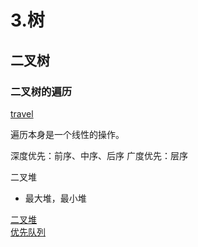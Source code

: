 # 3.树

## 二叉树

### 二叉树的遍历

[travel](../src/algo/tree/travel)

遍历本身是一个线性的操作。

深度优先：前序、中序、后序
广度优先：层序

二叉堆
  - 最大堆，最小堆
  
[二叉堆](../src/algo/tree/ZuiXiaoDui)  
[优先队列](../src/algo/tree/PriorityQueue)


